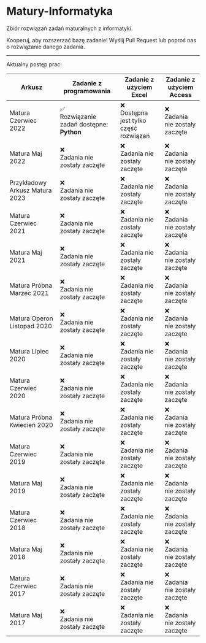 # Matury-Informatyka

Zbiór rozwiązań zadań maturalnych z informatyki.

Kooperuj, aby rozszerzać bazę zadanie! Wyślij Pull Request lub poproś nas o rozwiązanie danego zadania.

<hr/>

Aktualny postęp prac:

| Arkusz                         | Zadanie z programowania                       | Zadanie z użyciem Excel                   | Zadanie z użyciem Access          |
|--------------------------------|-----------------------------------------------|-------------------------------------------|-----------------------------------|
| Matura Czerwiec 2022           | ✅<br/> Rozwiązanie zadań dostępne: **Python** | ❌<br/>Dostępna jest tylko część rozwiązań | ❌<br/>Zadania nie zostały zaczęte |
| Matura Maj 2022                | ❌<br/>Zadania nie zostały zaczęte             | ❌<br/>Zadania nie zostały zaczęte | ❌<br/>Zadania nie zostały zaczęte |
| Przykładowy Arkusz Matura 2023 | ❌<br/>Zadania nie zostały zaczęte             | ❌<br/>Zadania nie zostały zaczęte | ❌<br/>Zadania nie zostały zaczęte |
| Matura Czerwiec 2021           | ❌<br/>Zadania nie zostały zaczęte             | ❌<br/>Zadania nie zostały zaczęte | ❌<br/>Zadania nie zostały zaczęte |
| Matura Maj 2021                | ❌<br/>Zadania nie zostały zaczęte             | ❌<br/>Zadania nie zostały zaczęte | ❌<br/>Zadania nie zostały zaczęte |
| Matura Próbna Marzec 2021      | ❌<br/>Zadania nie zostały zaczęte             | ❌<br/>Zadania nie zostały zaczęte | ❌<br/>Zadania nie zostały zaczęte |
| Matura Operon Listopad 2020    | ❌<br/>Zadania nie zostały zaczęte             | ❌<br/>Zadania nie zostały zaczęte | ❌<br/>Zadania nie zostały zaczęte |
| Matura Lipiec 2020             | ❌<br/>Zadania nie zostały zaczęte             | ❌<br/>Zadania nie zostały zaczęte | ❌<br/>Zadania nie zostały zaczęte |
| Matura Czerwiec 2020           | ❌<br/>Zadania nie zostały zaczęte             | ❌<br/>Zadania nie zostały zaczęte | ❌<br/>Zadania nie zostały zaczęte |
| Matura Próbna Kwiecień 2020    | ❌<br/>Zadania nie zostały zaczęte             | ❌<br/>Zadania nie zostały zaczęte | ❌<br/>Zadania nie zostały zaczęte |
| Matura Czerwiec 2019           | ❌<br/>Zadania nie zostały zaczęte             | ❌<br/>Zadania nie zostały zaczęte | ❌<br/>Zadania nie zostały zaczęte |
| Matura Maj 2019                | ❌<br/>Zadania nie zostały zaczęte             | ❌<br/>Zadania nie zostały zaczęte | ❌<br/>Zadania nie zostały zaczęte |
| Matura Czerwiec 2018           | ❌<br/>Zadania nie zostały zaczęte             | ❌<br/>Zadania nie zostały zaczęte | ❌<br/>Zadania nie zostały zaczęte |
| Matura Maj 2018                | ❌<br/>Zadania nie zostały zaczęte             | ❌<br/>Zadania nie zostały zaczęte | ❌<br/>Zadania nie zostały zaczęte |
| Matura Czerwiec 2017           | ❌<br/>Zadania nie zostały zaczęte             | ❌<br/>Zadania nie zostały zaczęte | ❌<br/>Zadania nie zostały zaczęte |
| Matura Maj 2017                | ❌<br/>Zadania nie zostały zaczęte             | ❌<br/>Zadania nie zostały zaczęte | ❌<br/>Zadania nie zostały zaczęte |

